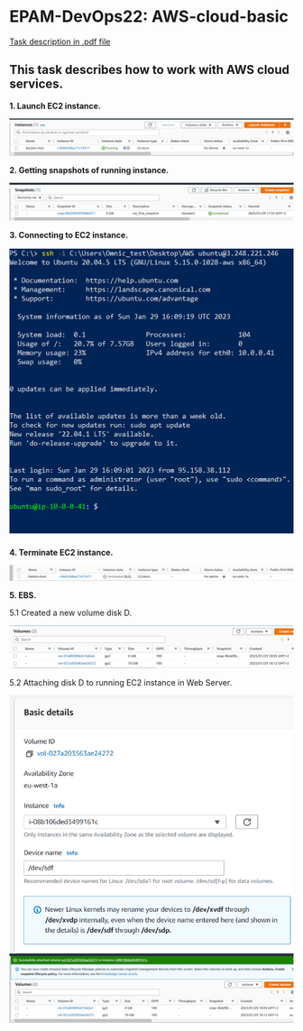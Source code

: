 # EPAM-DevOps22: AWS-cloud-basic

[Task description in .pdf file](/Task&20AWS.pdf)

## This task describes how to work with AWS cloud services.

**1. Launch EC2 instance.**

![](/AWS-cloud-basic/Screens/Launch-EC-2.png)

**2. Getting snapshots of running instance.**

![](/AWS-cloud-basic/Screens/SnapShot.png)

**3. Connecting to EC2 instance.**

![](/AWS-cloud-basic/Screens/Connect-to-EC-2.png)

**4. Terminate EC2 instance.**

![](/AWS-cloud-basic/Screens/Terminate-EC-2.png)

**5. EBS.**

5.1  Created a new volume disk D.

![](/AWS-cloud-basic/Screens/EBS.png)

5.2  Attaching disk D to running EC2 instance in Web Server.

![](/AWS-cloud-basic/Screens/Attach-Disk-D.png)
![](/AWS-cloud-basic/Screens/Attached-Disk.png)
